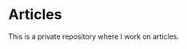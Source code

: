 Articles
==================================================

This is a private repository where I work on articles.
